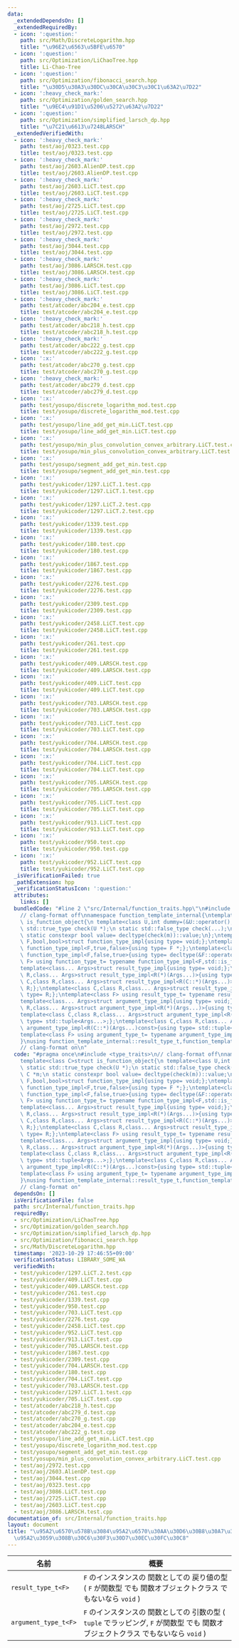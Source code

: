 ```yaml
---
data:
  _extendedDependsOn: []
  _extendedRequiredBy:
  - icon: ':question:'
    path: src/Math/DiscreteLogarithm.hpp
    title: "\u96E2\u6563\u5BFE\u6570"
  - icon: ':question:'
    path: src/Optimization/LiChaoTree.hpp
    title: Li-Chao-Tree
  - icon: ':question:'
    path: src/Optimization/fibonacci_search.hpp
    title: "\u30D5\u30A3\u30DC\u30CA\u30C3\u30C1\u63A2\u7D22"
  - icon: ':heavy_check_mark:'
    path: src/Optimization/golden_search.hpp
    title: "\u9EC4\u91D1\u5206\u5272\u63A2\u7D22"
  - icon: ':question:'
    path: src/Optimization/simplified_larsch_dp.hpp
    title: "\u7C21\u6613\u7248LARSCH"
  _extendedVerifiedWith:
  - icon: ':heavy_check_mark:'
    path: test/aoj/0323.test.cpp
    title: test/aoj/0323.test.cpp
  - icon: ':heavy_check_mark:'
    path: test/aoj/2603.AlienDP.test.cpp
    title: test/aoj/2603.AlienDP.test.cpp
  - icon: ':heavy_check_mark:'
    path: test/aoj/2603.LiCT.test.cpp
    title: test/aoj/2603.LiCT.test.cpp
  - icon: ':heavy_check_mark:'
    path: test/aoj/2725.LiCT.test.cpp
    title: test/aoj/2725.LiCT.test.cpp
  - icon: ':heavy_check_mark:'
    path: test/aoj/2972.test.cpp
    title: test/aoj/2972.test.cpp
  - icon: ':heavy_check_mark:'
    path: test/aoj/3044.test.cpp
    title: test/aoj/3044.test.cpp
  - icon: ':heavy_check_mark:'
    path: test/aoj/3086.LARSCH.test.cpp
    title: test/aoj/3086.LARSCH.test.cpp
  - icon: ':heavy_check_mark:'
    path: test/aoj/3086.LiCT.test.cpp
    title: test/aoj/3086.LiCT.test.cpp
  - icon: ':heavy_check_mark:'
    path: test/atcoder/abc204_e.test.cpp
    title: test/atcoder/abc204_e.test.cpp
  - icon: ':heavy_check_mark:'
    path: test/atcoder/abc218_h.test.cpp
    title: test/atcoder/abc218_h.test.cpp
  - icon: ':heavy_check_mark:'
    path: test/atcoder/abc222_g.test.cpp
    title: test/atcoder/abc222_g.test.cpp
  - icon: ':x:'
    path: test/atcoder/abc270_g.test.cpp
    title: test/atcoder/abc270_g.test.cpp
  - icon: ':heavy_check_mark:'
    path: test/atcoder/abc279_d.test.cpp
    title: test/atcoder/abc279_d.test.cpp
  - icon: ':x:'
    path: test/yosupo/discrete_logarithm_mod.test.cpp
    title: test/yosupo/discrete_logarithm_mod.test.cpp
  - icon: ':x:'
    path: test/yosupo/line_add_get_min.LiCT.test.cpp
    title: test/yosupo/line_add_get_min.LiCT.test.cpp
  - icon: ':x:'
    path: test/yosupo/min_plus_convolution_convex_arbitrary.LiCT.test.cpp
    title: test/yosupo/min_plus_convolution_convex_arbitrary.LiCT.test.cpp
  - icon: ':x:'
    path: test/yosupo/segment_add_get_min.test.cpp
    title: test/yosupo/segment_add_get_min.test.cpp
  - icon: ':x:'
    path: test/yukicoder/1297.LiCT.1.test.cpp
    title: test/yukicoder/1297.LiCT.1.test.cpp
  - icon: ':x:'
    path: test/yukicoder/1297.LiCT.2.test.cpp
    title: test/yukicoder/1297.LiCT.2.test.cpp
  - icon: ':x:'
    path: test/yukicoder/1339.test.cpp
    title: test/yukicoder/1339.test.cpp
  - icon: ':x:'
    path: test/yukicoder/180.test.cpp
    title: test/yukicoder/180.test.cpp
  - icon: ':x:'
    path: test/yukicoder/1867.test.cpp
    title: test/yukicoder/1867.test.cpp
  - icon: ':x:'
    path: test/yukicoder/2276.test.cpp
    title: test/yukicoder/2276.test.cpp
  - icon: ':x:'
    path: test/yukicoder/2309.test.cpp
    title: test/yukicoder/2309.test.cpp
  - icon: ':x:'
    path: test/yukicoder/2458.LiCT.test.cpp
    title: test/yukicoder/2458.LiCT.test.cpp
  - icon: ':x:'
    path: test/yukicoder/261.test.cpp
    title: test/yukicoder/261.test.cpp
  - icon: ':x:'
    path: test/yukicoder/409.LARSCH.test.cpp
    title: test/yukicoder/409.LARSCH.test.cpp
  - icon: ':x:'
    path: test/yukicoder/409.LiCT.test.cpp
    title: test/yukicoder/409.LiCT.test.cpp
  - icon: ':x:'
    path: test/yukicoder/703.LARSCH.test.cpp
    title: test/yukicoder/703.LARSCH.test.cpp
  - icon: ':x:'
    path: test/yukicoder/703.LiCT.test.cpp
    title: test/yukicoder/703.LiCT.test.cpp
  - icon: ':x:'
    path: test/yukicoder/704.LARSCH.test.cpp
    title: test/yukicoder/704.LARSCH.test.cpp
  - icon: ':x:'
    path: test/yukicoder/704.LiCT.test.cpp
    title: test/yukicoder/704.LiCT.test.cpp
  - icon: ':x:'
    path: test/yukicoder/705.LARSCH.test.cpp
    title: test/yukicoder/705.LARSCH.test.cpp
  - icon: ':x:'
    path: test/yukicoder/705.LiCT.test.cpp
    title: test/yukicoder/705.LiCT.test.cpp
  - icon: ':x:'
    path: test/yukicoder/913.LiCT.test.cpp
    title: test/yukicoder/913.LiCT.test.cpp
  - icon: ':x:'
    path: test/yukicoder/950.test.cpp
    title: test/yukicoder/950.test.cpp
  - icon: ':x:'
    path: test/yukicoder/952.LiCT.test.cpp
    title: test/yukicoder/952.LiCT.test.cpp
  _isVerificationFailed: true
  _pathExtension: hpp
  _verificationStatusIcon: ':question:'
  attributes:
    links: []
  bundledCode: "#line 2 \"src/Internal/function_traits.hpp\"\n#include <type_traits>\n\
    // clang-format off\nnamespace function_template_internal{\ntemplate<class C>struct\
    \ is_function_object{\n template<class U,int dummy=(&U::operator(),0)> static\
    \ std::true_type check(U *);\n static std::false_type check(...);\n static C *m;\n\
    \ static constexpr bool value= decltype(check(m))::value;\n};\ntemplate<class\
    \ F,bool,bool>struct function_type_impl{using type= void;};\ntemplate<class F>struct\
    \ function_type_impl<F,true,false>{using type= F *;};\ntemplate<class F>struct\
    \ function_type_impl<F,false,true>{using type= decltype(&F::operator());};\ntemplate<class\
    \ F> using function_type_t= typename function_type_impl<F,std::is_function_v<F>,is_function_object<F>::value>::type;\n\
    template<class... Args>struct result_type_impl{using type= void;};\ntemplate<class\
    \ R,class... Args>struct result_type_impl<R(*)(Args...)>{using type= R;};\ntemplate<class\
    \ C,class R,class... Args>struct result_type_impl<R(C::*)(Args...)>{using type=\
    \ R;};\ntemplate<class C,class R,class... Args>struct result_type_impl<R(C::*)(Args...)const>{using\
    \ type= R;};\ntemplate<class F> using result_type_t= typename result_type_impl<function_type_t<F>>::type;\n\
    template<class... Args>struct argument_type_impl{using type= void;};\ntemplate<class\
    \ R,class... Args>struct argument_type_impl<R(*)(Args...)>{using type= std::tuple<Args...>;};\n\
    template<class C,class R,class... Args>struct argument_type_impl<R(C::*)(Args...)>{using\
    \ type= std::tuple<Args...>;};\ntemplate<class C,class R,class... Args>struct\
    \ argument_type_impl<R(C::*)(Args...)const>{using type= std::tuple<Args...>;};\n\
    template<class F> using argument_type_t= typename argument_type_impl<function_type_t<F>>::type;\n\
    }\nusing function_template_internal::result_type_t,function_template_internal::argument_type_t;\n\
    // clang-format on\n"
  code: "#pragma once\n#include <type_traits>\n// clang-format off\nnamespace function_template_internal{\n\
    template<class C>struct is_function_object{\n template<class U,int dummy=(&U::operator(),0)>\
    \ static std::true_type check(U *);\n static std::false_type check(...);\n static\
    \ C *m;\n static constexpr bool value= decltype(check(m))::value;\n};\ntemplate<class\
    \ F,bool,bool>struct function_type_impl{using type= void;};\ntemplate<class F>struct\
    \ function_type_impl<F,true,false>{using type= F *;};\ntemplate<class F>struct\
    \ function_type_impl<F,false,true>{using type= decltype(&F::operator());};\ntemplate<class\
    \ F> using function_type_t= typename function_type_impl<F,std::is_function_v<F>,is_function_object<F>::value>::type;\n\
    template<class... Args>struct result_type_impl{using type= void;};\ntemplate<class\
    \ R,class... Args>struct result_type_impl<R(*)(Args...)>{using type= R;};\ntemplate<class\
    \ C,class R,class... Args>struct result_type_impl<R(C::*)(Args...)>{using type=\
    \ R;};\ntemplate<class C,class R,class... Args>struct result_type_impl<R(C::*)(Args...)const>{using\
    \ type= R;};\ntemplate<class F> using result_type_t= typename result_type_impl<function_type_t<F>>::type;\n\
    template<class... Args>struct argument_type_impl{using type= void;};\ntemplate<class\
    \ R,class... Args>struct argument_type_impl<R(*)(Args...)>{using type= std::tuple<Args...>;};\n\
    template<class C,class R,class... Args>struct argument_type_impl<R(C::*)(Args...)>{using\
    \ type= std::tuple<Args...>;};\ntemplate<class C,class R,class... Args>struct\
    \ argument_type_impl<R(C::*)(Args...)const>{using type= std::tuple<Args...>;};\n\
    template<class F> using argument_type_t= typename argument_type_impl<function_type_t<F>>::type;\n\
    }\nusing function_template_internal::result_type_t,function_template_internal::argument_type_t;\n\
    // clang-format on"
  dependsOn: []
  isVerificationFile: false
  path: src/Internal/function_traits.hpp
  requiredBy:
  - src/Optimization/LiChaoTree.hpp
  - src/Optimization/golden_search.hpp
  - src/Optimization/simplified_larsch_dp.hpp
  - src/Optimization/fibonacci_search.hpp
  - src/Math/DiscreteLogarithm.hpp
  timestamp: '2023-10-29 17:46:55+09:00'
  verificationStatus: LIBRARY_SOME_WA
  verifiedWith:
  - test/yukicoder/1297.LiCT.2.test.cpp
  - test/yukicoder/409.LiCT.test.cpp
  - test/yukicoder/409.LARSCH.test.cpp
  - test/yukicoder/261.test.cpp
  - test/yukicoder/1339.test.cpp
  - test/yukicoder/950.test.cpp
  - test/yukicoder/703.LiCT.test.cpp
  - test/yukicoder/2276.test.cpp
  - test/yukicoder/2458.LiCT.test.cpp
  - test/yukicoder/952.LiCT.test.cpp
  - test/yukicoder/913.LiCT.test.cpp
  - test/yukicoder/705.LARSCH.test.cpp
  - test/yukicoder/1867.test.cpp
  - test/yukicoder/2309.test.cpp
  - test/yukicoder/704.LARSCH.test.cpp
  - test/yukicoder/180.test.cpp
  - test/yukicoder/704.LiCT.test.cpp
  - test/yukicoder/703.LARSCH.test.cpp
  - test/yukicoder/1297.LiCT.1.test.cpp
  - test/yukicoder/705.LiCT.test.cpp
  - test/atcoder/abc218_h.test.cpp
  - test/atcoder/abc279_d.test.cpp
  - test/atcoder/abc270_g.test.cpp
  - test/atcoder/abc204_e.test.cpp
  - test/atcoder/abc222_g.test.cpp
  - test/yosupo/line_add_get_min.LiCT.test.cpp
  - test/yosupo/discrete_logarithm_mod.test.cpp
  - test/yosupo/segment_add_get_min.test.cpp
  - test/yosupo/min_plus_convolution_convex_arbitrary.LiCT.test.cpp
  - test/aoj/2972.test.cpp
  - test/aoj/2603.AlienDP.test.cpp
  - test/aoj/3044.test.cpp
  - test/aoj/0323.test.cpp
  - test/aoj/3086.LiCT.test.cpp
  - test/aoj/2725.LiCT.test.cpp
  - test/aoj/2603.LiCT.test.cpp
  - test/aoj/3086.LARSCH.test.cpp
documentation_of: src/Internal/function_traits.hpp
layout: document
title: "\u95A2\u6570\u578B\u3084\u95A2\u6570\u30AA\u30D6\u30B8\u30A7\u30AF\u30C8\u306B\
  \u95A2\u3059\u308B\u30C6\u30F3\u30D7\u30EC\u30FC\u30C8"
---
```


| 名前                 | 概要                                                                                             |
| ------------------- | ------------------------------------------------------------------------------------------------ |
| `result_type_t<F>`  | `F` のインスタンスの 関数としての 戻り値の型  ( `F` が関数型 でも 関数オブジェクトクラス でもないなら `void` ) |
| `argument_type_t<F>`| `F` のインスタンスの 関数としての 引数の型 ( `tuple` でラッピング, `F` が関数型 でも 関数オブジェクトクラス でもないなら `void` ) |